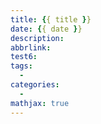 ```yaml
---
title: {{ title }}
date: {{ date }}
description: 
abbrlink: 
test6: 
tags: 
  - 
categories: 
  - 
mathjax: true
---
```


